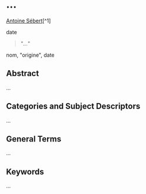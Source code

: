 # ...
[Antoine Sébert](mailto:antoine.sb@orange.fr)[^1]

date

> "*...*"

nom, "origine", date

## Abstract

...

## Categories and Subject Descriptors

...

## General Terms

...

## Keywords

...